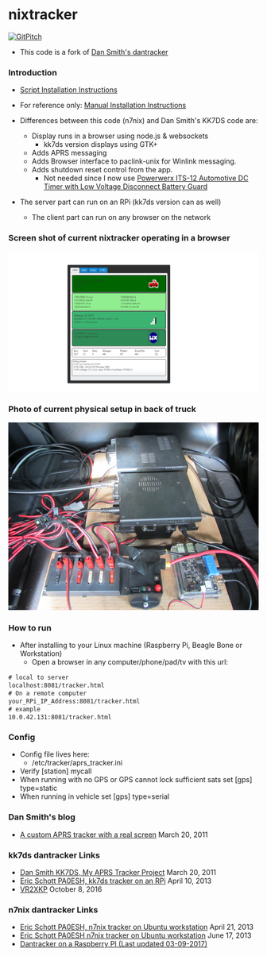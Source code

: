 # nixtracker

[![GitPitch](https://gitpitch.com/assets/badge.svg)](https://gitpitch.com/n7nix/dantracker/master)

* This code is a fork of [Dan Smith's dantracker](https://github.com/kk7ds/dantracker)

### Introduction

* [Script Installation Instructions](https://github.com/nwdigitalradio/n7nix/blob/master/tracker/README.md)
* For reference only: [Manual Installation Instructions](https://github.com/n7nix/dantracker/blob/master/INSTALL.md)

* Differences between this code (n7nix) and Dan Smith's KK7DS code are:
  * Display runs in a browser using node.js & websockets
    * kk7ds version displays using GTK+
  * Adds APRS messaging
  * Adds Browser interface to paclink-unix for Winlink messaging.
  * Adds shutdown reset control from the app.
    * Not needed since I now use [Powerwerx ITS-12 Automotive DC Timer with Low Voltage Disconnect Battery Guard](https://powerwerx.com/automotive-dc-timer-lvd-battery-guard)
* The server part can run on an RPi (kk7ds version can as well)
  * The client part can run on any browser on the network

### Screen shot of current nixtracker operating in a browser

![nixtracker](/images/nixtracker-1366x768.png)

### Photo of current physical setup in back of truck

![nixtracker](/images/img_2638_resize.jpg)


### How to run

* After installing to your Linux machine (Raspberry Pi, Beagle Bone or Workstation)
  * Open a browser in any computer/phone/pad/tv with this url:
```
# local to server
localhost:8081/tracker.html
# On a remote computer
your_RPi_IP_Address:8081/tracker.html
# example
10.0.42.131:8081/tracker.html
```

### Config
* Config file lives here:
  *  /etc/tracker/aprs_tracker.ini
* Verify [station] mycall
* When running with no GPS or GPS cannot lock sufficient sats set [gps] type=static
* When running in vehicle set [gps] type=serial

### Dan Smith's blog
* [A custom APRS tracker with a real screen](http://www.danplanet.com/blog/2011/03/20/a-custom-aprs-tracker-with-a-real-screen/) March 20, 2011

### kk7ds dantracker Links
* [Dan Smith KK7DS, My APRS Tracker Project](https://www.youtube.com/watch?v=JOaTdWAwdUQ&t=8s) March 20, 2011
* [Eric Schott PA0ESH, kk7ds tracker on an RPi](https://www.youtube.com/watch?v=HMsYk5gaoNs) April 10, 2013
* [VR2XKP](https://www.youtube.com/watch?v=tKTR8vCEDxg) October 8, 2016

### n7nix dantracker Links
* [Eric Schott PA0ESH, n7nix tracker on Ubuntu workstation](https://www.youtube.com/watch?v=isUSpFrZ504) April 21, 2013
* [Eric Schott PA0ESH n7nix tracker on Ubuntu workstation](https://www.youtube.com/watch?v=Pg-buSHbZVc) June 17, 2013
* [Dantracker on a Raspberry PI (Last updated 03-09-2017)](https://www.pa0esh.com/?page_id=59)
